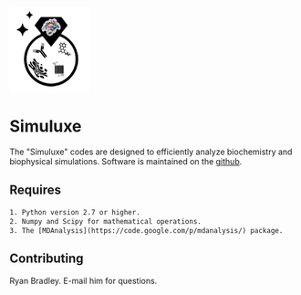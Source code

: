 <img src="https://github.com/bradleyrp/simuluxe/raw/master/sources/docs/simuluxe-logo.png" width="140px"/>

Simuluxe
========

The "Simuluxe" codes are designed to efficiently analyze biochemistry
and biophysical simulations. Software is maintained on the 
[github](https://github.com/bradleyrp/simuluxe).

Requires
--------

	1. Python version 2.7 or higher.
	2. Numpy and Scipy for mathematical operations.
	3. The [MDAnalysis](https://code.google.com/p/mdanalysis/) package.

Contributing
------------

Ryan Bradley. E-mail him for questions.
